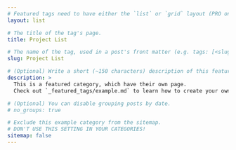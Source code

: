 ```yaml
---
# Featured tags need to have either the `list` or `grid` layout (PRO only).
layout: list

# The title of the tag's page.
title: Project List

# The name of the tag, used in a post's front matter (e.g. tags: [<slug>]).
slug: Project List

# (Optional) Write a short (~150 characters) description of this featured tag.
description: >
  This is a featured category, which have their own page.
  Check out `_featured_tags/example.md` to learn how to create your own.

# (Optional) You can disable grouping posts by date.
# no_groups: true

# Exclude this example category from the sitemap.
# DON'T USE THIS SETTING IN YOUR CATEGORIES!
sitemap: false
---
```

